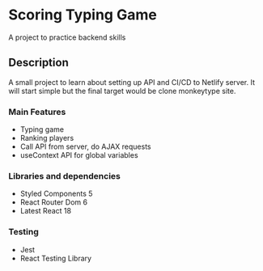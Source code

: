 # Scoring Typing Game

A project to practice backend skills

## Description

A small project to learn about setting up API and CI/CD to Netlify server. It will start simple but the final target would be clone monkeytype site.

### Main Features

- Typing game
- Ranking players
- Call API from server, do AJAX requests
- useContext API for global variables

### Libraries and dependencies

- Styled Components 5
- React Router Dom 6
- Latest React 18

### Testing

- Jest
- React Testing Library
